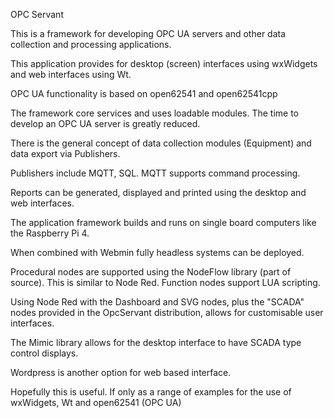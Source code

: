 OPC Servant

This is a framework for developing OPC UA servers and other data collection and processing applications.

This application provides for desktop (screen) interfaces using wxWidgets and web interfaces using Wt.

OPC UA functionality is based on open62541 and open62541cpp

The framework core services and uses loadable modules. The time to develop an OPC UA server is greatly reduced.

There is the general concept of data collection modules (Equipment) and data export via Publishers.

Publishers include MQTT, SQL. MQTT supports command processing.

Reports can be generated, displayed and printed using the desktop and web interfaces.

The application framework builds and runs on single board computers like the Raspberry Pi 4.

When combined with Webmin fully headless systems can be deployed. 

Procedural nodes are supported using the NodeFlow library (part of source). This is similar to Node Red. Function nodes support LUA scripting.

Using Node Red with the Dashboard and SVG nodes, plus the "SCADA" nodes provided in the OpcServant distribution, allows for customisable user interfaces.

The Mimic library allows for the desktop interface to have SCADA type control displays. 

Wordpress is another option for web based interface.

Hopefully this is useful. If only as a range of examples for the use of wxWidgets, Wt and open62541 (OPC UA)

